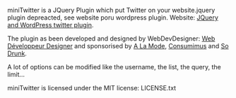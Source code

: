 miniTwitter is a JQuery Plugin which put Twitter on your website.jquery plugin depreacted, see website poru wordpress plugin. Website: [JQuery and WordPress twitter plugin](http://minitwitter.webdevdesigner.com/ "Put the twitter feed on your website or your WordPress blog").

The plugin as been developed and designed by WebDevDesigner: [Web Développeur Designer](http://webdevdesigner.com/ "Création de sites Internet : développement et design") and sponsorised by [A La Mode](http://www.alamode.me/ "Social Fashion Network"), [Consumimus](http://consumimus.fr/ "Avis consommateur et Comparateur de prix") and [So Drunk](http://sodrunk.org/ "Funny drunk stories").

A lot of options can be modified like the username, the list, the query, the limit...

miniTwitter is licensed under the MIT license: LICENSE.txt
